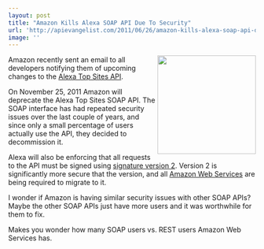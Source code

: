 ```yaml
---
layout: post
title: "Amazon Kills Alexa SOAP API Due To Security"
url: 'http://apievangelist.com/2011/06/26/amazon-kills-alexa-soap-api-due-to-security/'
image: ''
---
```


[<img class="c1" src="http://kinlane-productions.s3.amazonaws.com/amazon/alexa-logo.gif" alt="" width="200" align="right" />][1]Amazon recently sent an email to all developers notifying them of upcoming changes to the [Alexa Top Sites API][2].

On November 25, 2011 Amazon will deprecate the Alexa Top Sites SOAP API. The SOAP interface has had repeated security issues over the last couple of years, and since only a small percentage of users actually use the API, they decided to decommission it.

Alexa will also be enforcing that all requests to the API must be signed using [signature version 2][3]. Version 2 is significantly more secure that the version, and all [Amazon Web Services][4] are being required to migrate to it.

I wonder if Amazon is having similar security issues with other SOAP APIs? Maybe the other SOAP APIs just have more users and it was worthwhile for them to fix.

Makes you wonder how many SOAP users vs. REST users Amazon Web Services has.

   [1]: http://aws.amazon.com/awis/
   [2]: http://docs.amazonwebservices.com/AlexaTopSites/latest/ (Alexa Top Sites API)
   [3]: http://docs.amazonwebservices.com/AlexaTopSites/latest/CalculatingSignatures.html (signature version 2)
   [4]: http://aws.amazon.com/ (Amazon Web Services)
